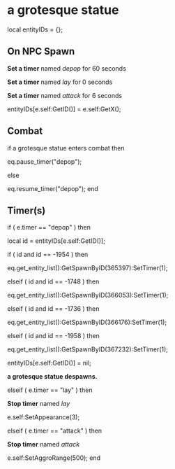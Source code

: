 # a grotesque statue
local entityIDs = {};



## On NPC Spawn

**Set a timer** named *depop* for 60 seconds

**Set a timer** named *lay* for 0 seconds

**Set a timer** named *attack* for 6 seconds



entityIDs[e.self:GetID()] = e.self:GetX();


## Combat

if  a grotesque statue enters combat  then


eq.pause_timer("depop");

else


eq.resume_timer("depop");
end



## Timer(s)

if ( e.timer == "depop" ) then


local id = entityIDs[e.self:GetID()];


if ( id and id == -1954 ) then






eq.get_entity_list():GetSpawnByID(365397):SetTimer(1);


elseif ( id and id == -1748 ) then



eq.get_entity_list():GetSpawnByID(366053):SetTimer(1);


elseif ( id and id == -1736 ) then



eq.get_entity_list():GetSpawnByID(366176):SetTimer(1);


elseif ( id and id == -1958 ) then



eq.get_entity_list():GetSpawnByID(367232):SetTimer(1);



entityIDs[e.self:GetID()] = nil;


**a grotesque statue despawns.**




elseif ( e.timer == "lay" ) then


**Stop timer** named *lay*


e.self:SetAppearance(3);


elseif ( e.timer == "attack" ) then


**Stop timer** named *attack*


e.self:SetAggroRange(500);
end
